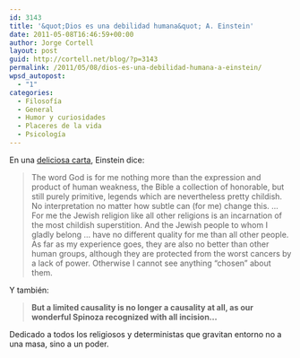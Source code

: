 ```yaml
---
id: 3143
title: '&quot;Dios es una debilidad humana&quot; A. Einstein'
date: 2011-05-08T16:46:59+00:00
author: Jorge Cortell
layout: post
guid: http://cortell.net/blog/?p=3143
permalink: /2011/05/08/dios-es-una-debilidad-humana-a-einstein/
wpsd_autopost:
  - "1"
categories:
  - Filosofí­a
  - General
  - Humor y curiosidades
  - Placeres de la vida
  - Psicología
---
```

En una [deliciosa carta](http://www.lettersofnote.com/2009/10/word-god-is-product-of-human-weakness.html), Einstein dice:

> The word God is for me nothing more than the expression and product of human weakness, the Bible a collection of honorable, but still purely primitive, legends which are nevertheless pretty childish. No interpretation no matter how subtle can (for me) change this. ... For me the Jewish religion like all other religions is an incarnation of the most childish superstition. And the Jewish people to whom I gladly belong ... have no different quality for me than all other people. As far as my experience goes, they are also no better than other human groups, although they are protected from the worst cancers by a lack of power. Otherwise I cannot see anything “chosen” about them.

Y también:

> **But a limited causality is no longer a causality at all, as our wonderful Spinoza recognized with all incision...**

Dedicado a todos los religiosos y deterministas que gravitan entorno no a una masa, sino a un poder.